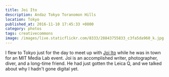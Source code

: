 ```yaml
---
title: Joi Ito
description: Andaz Tokyo Toranomon Hills
location: Tokyo
published_at: 2016-11-10 17:45:33 +0800
category: photos
tags: creativecommons
image: /images/live.staticflickr.com/8333/28843755833_c3fa5da960_k.jpg
---
```


I flew to Tokyo just for the day to meet up with [Joi Ito] while he was in town
for an MIT Media Lab event. Joi is an accomplished writer, photographer, diver,
and a long-time friend. He had just gotten the Leica Q, and we talked about why
I hadn't gone digital yet.

[Joi Ito]: https://joi.ito.com
